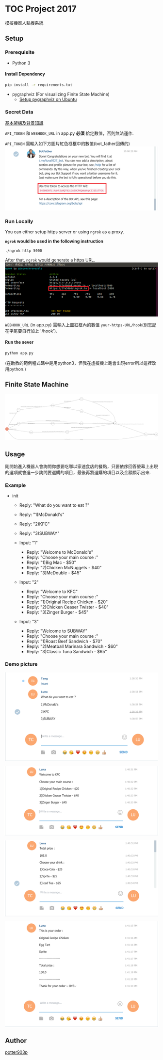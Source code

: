 # TOC Project 2017

模擬機器人點餐系統

## Setup

### Prerequisite
* Python 3

#### Install Dependency
```sh
pip install -r requirements.txt
```

* pygraphviz (For visualizing Finite State Machine)
    * [Setup pygraphviz on Ubuntu](http://www.jianshu.com/p/a3da7ecc5303)

### Secret Data
[基本架構及背景知識](http://lee-w.github.io/posts/bot/2017/03/create-a-telegram-echobot/) 

`API_TOKEN` 和 `WEBHOOK_URL` in app.py **必須** 給定數值，否則無法運作.

`API_TOKEN` 需輸入如下方圖片紅色框框中的數值(bot_father回傳的)
![API](./img/API.png)

### Run Locally
You can either setup https server or using `ngrok` as a proxy.

**`ngrok` would be used in the following instruction**

```sh
./ngrok http 5000
```

After that, `ngrok` would generate a https URL.
![URL](./img/URL.png)

`WEBHOOK_URL` (in app.py) 需輸入上圖紅框內的數值 `your-https-URL/hook`(別忘記在字尾要自行加上 '/hook').

#### Run the sever

```sh
python app.py
```
(在助教的範例程式碼中是用python3，但我在虛擬機上跑會出現error所以這裡改用python.)

## Finite State Machine
![fsm](./img/show-fsm.png)

## Usage
剛開始進入機器人會詢問你想要吃哪以家速食店的餐點，只要依序回答螢幕上出現的選項就會進一步詢問要選購的項目，最後再將選購的項目以及金額顯示出來.

### Example
* init
	* Reply: "What do you want to eat ?"
	* Reply: "1)McDonald's"
	* Reply: "2)KFC"
	* Reply: "3)SUBWAY"

	* Input: "1"
		* Reply: "Welcome to McDonald's"
		* Reply: "Choose your main course :"
		* Reply: "1)Big Mac - $50"
		* Reply: "2)Chicken McNuggets - $40"
		* Reply: "3)McDouble - $45"

	* Input: "2"
		* Reply: "Welcome to KFC"
		* Reply: "Choose your main course :"
		* Reply: "1)Original Recipe Chicken - $20"
		* Reply: "2)Chicken Ceaser Twister - $40"
		* Reply: "3)Zinger Burger - $45"

	* Input: "3"
		* Reply: "Welcome to SUBWAY"
		* Reply: "Choose your main course :"
		* Reply: "1)Roast Beef Sandwich - $70"
		* Reply: "2)Meatball Marinara Sandwich - $60"
		* Reply: "3)Classic Tuna Sandwich - $65"

### Demo picture
![demo_1](./img/1.png)

![demo_2](./img/2.png)

![demo_3](./img/3.png)

![demo_4](./img/4.png)

## Author
[potter903p](https://github.com/potter903p)
